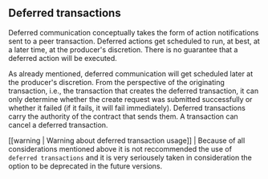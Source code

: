 ## Deferred transactions

Deferred communication conceptually takes the form of action notifications sent to a peer transaction. Deferred actions get scheduled to run, at best, at a later time, at the producer's discretion. There is no guarantee that a deferred action will be executed.

As already mentioned, deferred communication will get scheduled later at the producer's discretion. From the perspective of the originating transaction, i.e., the transaction that creates the deferred transaction, it can only determine whether the create request was submitted successfully or whether it failed (if it fails, it will fail immediately). Deferred transactions carry the authority of the contract that sends them. A transaction can cancel a deferred transaction.

[[warning | Warning about deferred transaction usage]]
| Because of all considerations mentioned above it is not reccommended the use of `deferred transactions` and it is very seriousely taken in consideration the option to be deprecated in the future versions.
